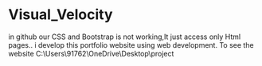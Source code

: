# Visual_Velocity
in github our CSS and Bootstrap is not working,It just access only Html pages..
i develop this portfolio website using web development. To see the website C:\Users\91762\OneDrive\Desktop\project
